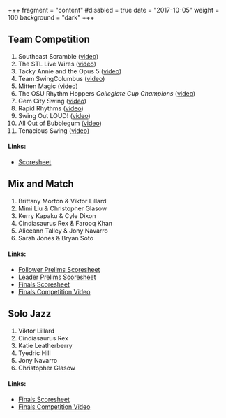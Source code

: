 +++
fragment = "content"
#disabled = true
date = "2017-10-05"
weight = 100
background = "dark"
+++

## Team Competition

1. Southeast Scramble ([video](https://www.youtube.com/watch?v=q1rR_iPhoXg&index=1&list=PLw2dfcFL5AM7cVFmOgKbbKTzZec9pGI-X&t=0s))
2. The STL Live Wires ([video](https://www.youtube.com/watch?v=wOWKFQHx1lE&index=2&list=PLw2dfcFL5AM7cVFmOgKbbKTzZec9pGI-X))
3. Tacky Annie and the Opus 5 ([video](https://www.youtube.com/watch?v=N9xOhdidl6U&index=3&list=PLw2dfcFL5AM7cVFmOgKbbKTzZec9pGI-X))
4. Team SwingColumbus ([video](https://www.youtube.com/watch?v=3J827VKRpoE&index=7&list=PLw2dfcFL5AM7cVFmOgKbbKTzZec9pGI-X))
5. Mitten Magic ([video](https://www.youtube.com/watch?v=vM0RoXrbwRI&list=PLw2dfcFL5AM7cVFmOgKbbKTzZec9pGI-X&index=8))
6. The OSU Rhythm Hoppers *Collegiate Cup Champions* ([video](https://www.youtube.com/watch?v=UAbJEczTGpI&list=PLw2dfcFL5AM7cVFmOgKbbKTzZec9pGI-X&index=4))
7. Gem City Swing ([video](https://www.youtube.com/watch?v=3zg0hZ15-ik&list=PLw2dfcFL5AM7cVFmOgKbbKTzZec9pGI-X&index=9))
8. Rapid Rhythms ([video](https://www.youtube.com/watch?v=fh8S05Tl0o8&list=PLw2dfcFL5AM7cVFmOgKbbKTzZec9pGI-X&index=10))
9. Swing Out LOUD! ([video](https://www.youtube.com/watch?v=3hRbglzqyPU&list=PLw2dfcFL5AM7cVFmOgKbbKTzZec9pGI-X&index=11))
10. All Out of Bubblegum ([video](https://www.youtube.com/watch?v=4JH4TvOyTSQ&index=12&list=PLw2dfcFL5AM7cVFmOgKbbKTzZec9pGI-X))
11. Tenacious Swing ([video](https://www.youtube.com/watch?v=Y0-AEKPYT6U&list=PLw2dfcFL5AM7cVFmOgKbbKTzZec9pGI-X&index=13))

#### Links:

* [Scoresheet](/images/competitions/2018_team.pdf)

## Mix and Match

1. Brittany Morton & Viktor Lillard
2. Mimi Liu & Christopher Glasow
3. Kerry Kapaku & Cyle Dixon
4. Cindiasaurus Rex & Farooq Khan
5. Aliceann Talley & Jony Navarro
6. Sarah Jones & Bryan Soto

#### Links:

* [Follower Prelims Scoresheet](/images/competitions/2018_mix_and_match_follower.pdf)
* [Leader Prelims Scoresheet](/images/competitions/2018_mix_and_match_leader.pdf)
* [Finals Scoresheet](/images/competitions/2018_mix_and_match.pdf)
* [Finals Competition Video](https://www.youtube.com/watch?v=ZZoYB42lrow&list=PLw2dfcFL5AM7cVFmOgKbbKTzZec9pGI-X&index=5)

## Solo Jazz

1. Viktor Lillard
2. Cindiasaurus Rex
3. Katie Leatherberry
4. Tyedric Hill
5. Jony Navarro
6. Christopher Glasow

#### Links:

* [Finals Scoresheet](/images/competitions/2018_solo.pdf)
* [Finals Competition Video](https://www.youtube.com/watch?v=Icgj4cDhgng&list=PLw2dfcFL5AM7cVFmOgKbbKTzZec9pGI-X&index=6)

